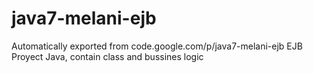 # java7-melani-ejb
Automatically exported from code.google.com/p/java7-melani-ejb
EJB Proyect Java, contain class and bussines logic
